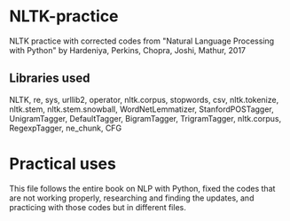 # NLTK-practice
NLTK practice with corrected codes from "Natural Language Processing with Python" by Hardeniya, Perkins, Chopra, Joshi, Mathur, 2017 

## Libraries used

NLTK, re, sys, urllib2, operator, nltk.corpus, stopwords, csv, nltk.tokenize, nltk.stem, nltk.stem.snowball, WordNetLemmatizer, StanfordPOSTagger, UnigramTagger, DefaultTagger, BigramTagger, TrigramTagger, nltk.corpus, RegexpTagger, ne_chunk, CFG

# Practical uses

This file follows the entire book on NLP with Python, fixed the codes that are not working properly, researching and finding the updates, and practicing with those codes but in different files. 



